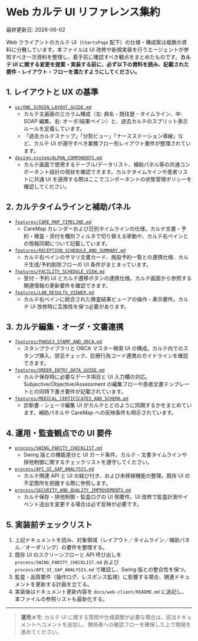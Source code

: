 # Web カルテ UI リファレンス集約

最終更新日: 2026-06-02

Web クライアントのカルテ UI（`ChartsPage` 配下）の仕様・構成案は複数の資料に分散しています。本ファイルは UI 改修や新規実装を行うエージェントが参照すべき一次資料を整理し、着手前に確認すべき観点をまとめたものです。**カルテ UI に関する変更を提案・実装する前に、必ず以下の資料を読み、記載された要件・レイアウト・フローを満たすようにしてください。**

## 1. レイアウトと UX の基準
- [`ux/ONE_SCREEN_LAYOUT_GUIDE.md`](ONE_SCREEN_LAYOUT_GUIDE.md)
  - カルテ主画面の三カラム構成（左: 病名・既往歴・タイムライン、中: SOAP 編集、右: オーダ/結果ペイン）と、過去カルテのスプリット表示ルールを定義しています。
  - 「過去カルテスナップ」「分割ビュー」「ナースステーション導線」など、カルテ UI が遵守すべき業務フロー別レイアウト要件が整理されています。
- [`design-system/ALPHA_COMPONENTS.md`](../design-system/ALPHA_COMPONENTS.md)
  - カルテ画面で使用するテーブル/データリスト、補助パネル等の共通コンポーネント設計の現状を確認できます。カルテタイムラインや患者リストに共通 UI を適用する際はここでコンポーネントの状態管理ポリシーを確認してください。

## 2. カルテタイムラインと補助パネル
- [`features/CARE_MAP_TIMELINE.md`](../features/CARE_MAP_TIMELINE.md)
  - CareMap カレンダーおよび日別タイムラインの仕様。カルテ文書・予約・検査・添付を種別フィルタで切り替える挙動や、カルテ右ペインとの情報同期について記載しています。
- [`features/RECEPTION_SCHEDULE_AND_SUMMARY.md`](../features/RECEPTION_SCHEDULE_AND_SUMMARY.md)
  - カルテ右ペインのサマリ文書カード、施設予約一覧との連携仕様、カルテ生成/予約削除フローの UI 条件がまとまっています。
- [`features/FACILITY_SCHEDULE_VIEW.md`](../features/FACILITY_SCHEDULE_VIEW.md)
  - 受付・予約 UI とカルテ遷移ボタンの連携仕様。カルテ画面から参照する関連情報の更新要件を確認できます。
- [`features/LAB_RESULTS_VIEWER.md`](../features/LAB_RESULTS_VIEWER.md)
  - カルテ右ペインに統合された検査結果ビューアの操作・表示要件。カルテ UI 改修時に互換性を保つ必要があります。

## 3. カルテ編集・オーダ・文書連携
- [`features/PHASE3_STAMP_AND_ORCA.md`](../features/PHASE3_STAMP_AND_ORCA.md)
  - スタンプライブラリと ORCA マスター検索 UI の構成。カルテ内でのスタンプ挿入、禁忌チェック、診療行為コード連携のガイドラインを確認できます。
- [`features/ORDER_ENTRY_DATA_GUIDE.md`](../features/ORDER_ENTRY_DATA_GUIDE.md)
  - カルテ保存時に必要なデータ項目と UI 入力欄の対応。Subjective/Objective/Assessment の編集フローや患者文書テンプレートとの同時下書き要件が記載されています。
- [`features/MEDICAL_CERTIFICATES_AND_SCHEMA.md`](../features/MEDICAL_CERTIFICATES_AND_SCHEMA.md)
  - 診断書・シェーマ編集 UI がカルテとどのように同期するかをまとめています。補助パネルや CareMap への反映条件も明示されています。

## 4. 運用・監査観点での UI 要件
- [`process/SWING_PARITY_CHECKLIST.md`](../process/SWING_PARITY_CHECKLIST.md)
  - Swing 版との機能差分と UI ガード条件。カルテ・文書タイムラインや排他制御に関するチェックリストを遵守してください。
- [`process/API_UI_GAP_ANALYSIS.md`](../process/API_UI_GAP_ANALYSIS.md)
  - カルテ関連 API と UI の結び付き、および未移植機能の整理。既存 UI の不足箇所を把握する際に参照します。
- [`process/SECURITY_AND_QUALITY_IMPROVEMENTS.md`](../process/SECURITY_AND_QUALITY_IMPROVEMENTS.md)
  - カルテ保存・排他制御・監査ログの UI 側要件。UI 改修で監査計測やイベント送出を変更する場合は必ず反映が必要です。

## 5. 実装前チェックリスト
1. 上記ドキュメントを読み、対象領域（レイアウト／タイムライン／補助パネル／オーダリング）の要件を整理する。
2. 既存 UI のスクリーンフローと API 呼び出しを `process/SWING_PARITY_CHECKLIST.md` および `process/API_UI_GAP_ANALYSIS.md` で確認し、Swing 版との整合性を保つ。
3. 監査・品質要件（操作ログ、レスポンス監視）に影響する場合、関連ドキュメントを更新する計画を立てる。
4. 実装後はドキュメント更新内容を `docs/web-client/README.md` に追記し、本ファイルの参照リストも最新化する。

---

> **運用メモ**: カルテ UI に関する質問や仕様調整が必要な場合は、該当ドキュメントへコメントを追加し、関係者への確認フローを確保した上で開発を進めてください。
